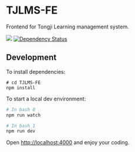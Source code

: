 # TJLMS-FE
Frontend for Tongji Learning management system.

![](https://travis-ci.com/JoshOY/TJLMS-FE.svg?token=bHRBDyuomF6qAh9sxpfQ&branch=master)
[![Dependency Status](https://www.versioneye.com/user/projects/58c8a956d01cb2003af05e70/badge.svg?style=flat-square)](https://www.versioneye.com/user/projects/58c8a956d01cb2003af05e70)


## Development

To install dependencies:

```
# cd TJLMS-FE
npm install
```

To start a local dev environment:

```bash
# In bash 0
npm run watch
```

```bash
# In bash 1
npm run dev
```

Open [http://localhost:4000](http://localhost:4000) and enjoy your coding.

